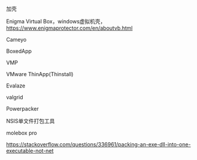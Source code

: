 加壳

Enigma Virtual Box，windows虚拟机壳，https://www.enigmaprotector.com/en/aboutvb.html

Cameyo

BoxedApp

VMP

VMware ThinApp(Thinstall)

Evalaze

valgrid

Powerpacker

NSIS单文件打包工具

molebox pro





https://stackoverflow.com/questions/336961/packing-an-exe-dll-into-one-executable-not-net